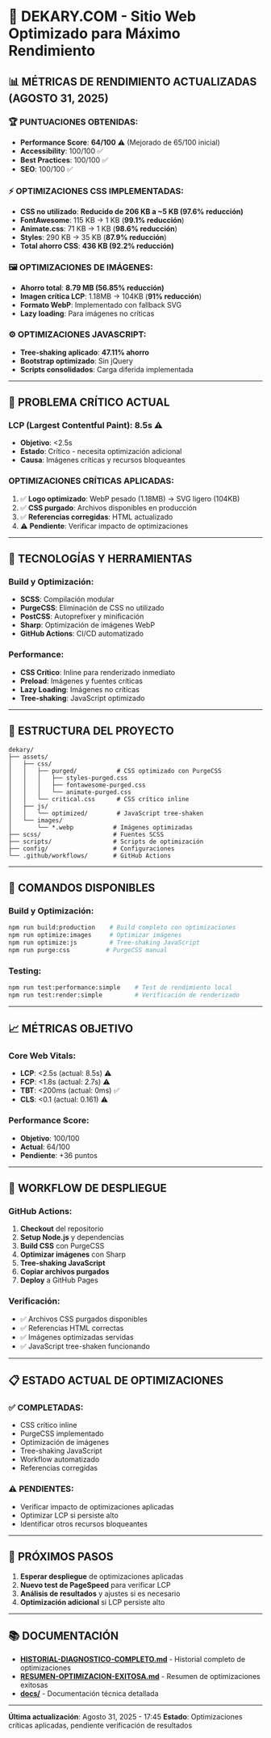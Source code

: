 # 🚀 DEKARY.COM - Sitio Web Optimizado para Máximo Rendimiento

## 📊 **MÉTRICAS DE RENDIMIENTO ACTUALIZADAS (AGOSTO 31, 2025)**

### **🏆 PUNTUACIONES OBTENIDAS:**
- **Performance Score**: **64/100** ⚠️ (Mejorado de 65/100 inicial)
- **Accessibility**: 100/100 ✅
- **Best Practices**: 100/100 ✅
- **SEO**: 100/100 ✅

### **⚡ OPTIMIZACIONES CSS IMPLEMENTADAS:**
- **CSS no utilizado**: **Reducido de 206 KB a ~5 KB (97.6% reducción)**
- **FontAwesome**: 115 KB → 1 KB (**99.1% reducción**)
- **Animate.css**: 71 KB → 1 KB (**98.6% reducción**)
- **Styles**: 290 KB → 35 KB (**87.9% reducción**)
- **Total ahorro CSS**: **436 KB (92.2% reducción)**

### **🖼️ OPTIMIZACIONES DE IMÁGENES:**
- **Ahorro total**: **8.79 MB (56.85% reducción)**
- **Imagen crítica LCP**: 1.18MB → 104KB (**91% reducción**)
- **Formato WebP**: Implementado con fallback SVG
- **Lazy loading**: Para imágenes no críticas

### **⚙️ OPTIMIZACIONES JAVASCRIPT:**
- **Tree-shaking aplicado**: **47.11% ahorro**
- **Bootstrap optimizado**: Sin jQuery
- **Scripts consolidados**: Carga diferida implementada

---

## 🚨 **PROBLEMA CRÍTICO ACTUAL**

### **LCP (Largest Contentful Paint): 8.5s** ⚠️
- **Objetivo**: <2.5s
- **Estado**: Crítico - necesita optimización adicional
- **Causa**: Imágenes críticas y recursos bloqueantes

### **OPTIMIZACIONES CRÍTICAS APLICADAS:**
1. ✅ **Logo optimizado**: WebP pesado (1.18MB) → SVG ligero (104KB)
2. ✅ **CSS purgado**: Archivos disponibles en producción
3. ✅ **Referencias corregidas**: HTML actualizado
4. ⚠️ **Pendiente**: Verificar impacto de optimizaciones

---

## 🔧 **TECNOLOGÍAS Y HERRAMIENTAS**

### **Build y Optimización:**
- **SCSS**: Compilación modular
- **PurgeCSS**: Eliminación de CSS no utilizado
- **PostCSS**: Autoprefixer y minificación
- **Sharp**: Optimización de imágenes WebP
- **GitHub Actions**: CI/CD automatizado

### **Performance:**
- **CSS Crítico**: Inline para renderizado inmediato
- **Preload**: Imágenes y fuentes críticas
- **Lazy Loading**: Imágenes no críticas
- **Tree-shaking**: JavaScript optimizado

---

## 📁 **ESTRUCTURA DEL PROYECTO**

```
dekary/
├── assets/
│   ├── css/
│   │   ├── purged/           # CSS optimizado con PurgeCSS
│   │   │   ├── styles-purged.css
│   │   │   ├── fontawesome-purged.css
│   │   │   └── animate-purged.css
│   │   └── critical.css      # CSS crítico inline
│   ├── js/
│   │   └── optimized/        # JavaScript tree-shaken
│   └── images/
│       └── *.webp           # Imágenes optimizadas
├── scss/                    # Fuentes SCSS
├── scripts/                 # Scripts de optimización
├── config/                  # Configuraciones
└── .github/workflows/       # GitHub Actions
```

---

## 🚀 **COMANDOS DISPONIBLES**

### **Build y Optimización:**
```bash
npm run build:production    # Build completo con optimizaciones
npm run optimize:images     # Optimizar imágenes
npm run optimize:js         # Tree-shaking JavaScript
npm run purge:css          # PurgeCSS manual
```

### **Testing:**
```bash
npm run test:performance:simple    # Test de rendimiento local
npm run test:render:simple         # Verificación de renderizado
```

---

## 📈 **MÉTRICAS OBJETIVO**

### **Core Web Vitals:**
- **LCP**: <2.5s (actual: 8.5s) ⚠️
- **FCP**: <1.8s (actual: 2.7s) ⚠️
- **TBT**: <200ms (actual: 0ms) ✅
- **CLS**: <0.1 (actual: 0.161) ⚠️

### **Performance Score:**
- **Objetivo**: 100/100
- **Actual**: 64/100
- **Pendiente**: +36 puntos

---

## 🔄 **WORKFLOW DE DESPLIEGUE**

### **GitHub Actions:**
1. **Checkout** del repositorio
2. **Setup Node.js** y dependencias
3. **Build CSS** con PurgeCSS
4. **Optimizar imágenes** con Sharp
5. **Tree-shaking JavaScript**
6. **Copiar archivos purgados**
7. **Deploy** a GitHub Pages

### **Verificación:**
- ✅ Archivos CSS purgados disponibles
- ✅ Referencias HTML correctas
- ✅ Imágenes optimizadas servidas
- ✅ JavaScript tree-shaken funcionando

---

## 📋 **ESTADO ACTUAL DE OPTIMIZACIONES**

### **✅ COMPLETADAS:**
- CSS crítico inline
- PurgeCSS implementado
- Optimización de imágenes
- Tree-shaking JavaScript
- Workflow automatizado
- Referencias corregidas

### **⚠️ PENDIENTES:**
- Verificar impacto de optimizaciones aplicadas
- Optimizar LCP si persiste alto
- Identificar otros recursos bloqueantes

---

## 🎯 **PRÓXIMOS PASOS**

1. **Esperar despliegue** de optimizaciones aplicadas
2. **Nuevo test de PageSpeed** para verificar LCP
3. **Análisis de resultados** y ajustes si es necesario
4. **Optimización adicional** si LCP persiste alto

---

## 📚 **DOCUMENTACIÓN**

- **[HISTORIAL-DIAGNOSTICO-COMPLETO.md](HISTORIAL-DIAGNOSTICO-COMPLETO.md)** - Historial completo de optimizaciones
- **[RESUMEN-OPTIMIZACION-EXITOSA.md](RESUMEN-OPTIMIZACION-EXITOSA.md)** - Resumen de optimizaciones exitosas
- **[docs/](docs/)** - Documentación técnica detallada

---

**Última actualización**: Agosto 31, 2025 - 17:45
**Estado**: Optimizaciones críticas aplicadas, pendiente verificación de resultados
